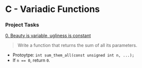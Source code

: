 # C - Variadic Functions

### Project Tasks
[0. Beauty is variable, ugliness is constant](./0-sum_them_all.c)
> Write a function that returns the sum of all its parameters.
- Protoytpe: `int sum_them_all(const unsigned int n, ...);`
- If `n == 0`, return `0`.


